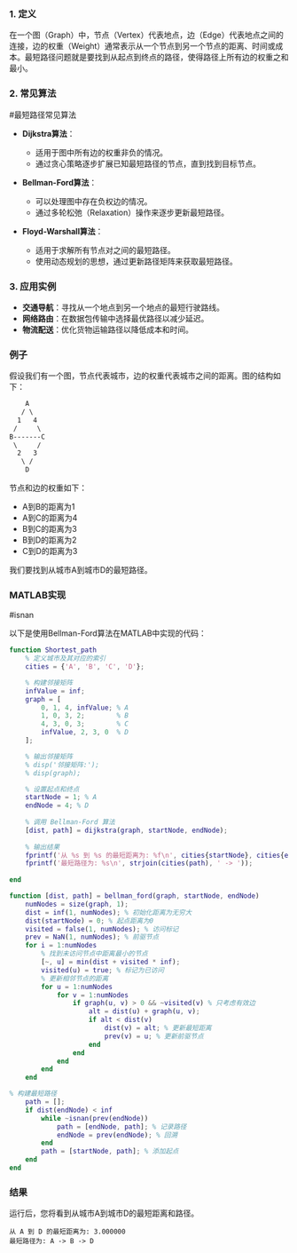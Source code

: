 
### 1. 定义
在一个图（Graph）中，节点（Vertex）代表地点，边（Edge）代表地点之间的连接，边的权重（Weight）通常表示从一个节点到另一个节点的距离、时间或成本。最短路径问题就是要找到从起点到终点的路径，使得路径上所有边的权重之和最小。

### 2. 常见算法
#最短路径常见算法
- **Dijkstra算法**：
  - 适用于图中所有边的权重非负的情况。
  - 通过贪心策略逐步扩展已知最短路径的节点，直到找到目标节点。

- **Bellman-Ford算法**：
  - 可以处理图中存在负权边的情况。
  - 通过多轮松弛（Relaxation）操作来逐步更新最短路径。

- **Floyd-Warshall算法**：
  - 适用于求解所有节点对之间的最短路径。
  - 使用动态规划的思想，通过更新路径矩阵来获取最短路径。

### 3. 应用实例
- **交通导航**：寻找从一个地点到另一个地点的最短行驶路线。
- **网络路由**：在数据包传输中选择最优路径以减少延迟。
- **物流配送**：优化货物运输路径以降低成本和时间。

### 例子
假设我们有一个图，节点代表城市，边的权重代表城市之间的距离。图的结构如下：

```scss
    A
   / \
  1   4
 /     \
B-------C
 \     /
  2   3
   \ /
    D
```

节点和边的权重如下：
- A到B的距离为1
- A到C的距离为4
- B到C的距离为3
- B到D的距离为2
- C到D的距离为3

我们要找到从城市A到城市D的最短路径。

### MATLAB实现
#isnan 

以下是使用Bellman-Ford算法在MATLAB中实现的代码：

```matlab
function Shortest_path
	% 定义城市及其对应的索引
	cities = {'A', 'B', 'C', 'D'};

	% 构建邻接矩阵
	infValue = inf;
	graph = [
		0, 1, 4, infValue; % A
		1, 0, 3, 2;        % B
		4, 3, 0, 3;        % C
		infValue, 2, 3, 0  % D
	];

	% 输出邻接矩阵
	% disp('邻接矩阵:');
	% disp(graph);

	% 设置起点和终点
	startNode = 1; % A
	endNode = 4; % D
	
	% 调用 Bellman-Ford 算法
	[dist, path] = dijkstra(graph, startNode, endNode);
	
	% 输出结果
	fprintf('从 %s 到 %s 的最短距离为: %f\n', cities{startNode}, cities{endNode}, dist(endNode));
	fprintf('最短路径为: %s\n', strjoin(cities(path), ' -> '));
	
end

function [dist, path] = bellman_ford(graph, startNode, endNode)
	numNodes = size(graph, 1);
	dist = inf(1, numNodes); % 初始化距离为无穷大
	dist(startNode) = 0; % 起点距离为0
	visited = false(1, numNodes); % 访问标记
	prev = NaN(1, numNodes); % 前驱节点
	for i = 1:numNodes
		% 找到未访问节点中距离最小的节点
		[~, u] = min(dist + visited * inf);
		visited(u) = true; % 标记为已访问
		% 更新相邻节点的距离
		for u = 1:numNodes
			for v = 1:numNodes
				if graph(u, v) > 0 && ~visited(v) % 只考虑有效边
					alt = dist(u) + graph(u, v);
					if alt < dist(v)
						dist(v) = alt; % 更新最短距离
						prev(v) = u; % 更新前驱节点
					end
				end
			end
		end
	end

% 构建最短路径
	path = [];
	if dist(endNode) < inf
		while ~isnan(prev(endNode))
			path = [endNode, path]; % 记录路径
			endNode = prev(endNode); % 回溯
		end
		path = [startNode, path]; % 添加起点
	end
end
```

### 结果
运行后，您将看到从城市A到城市D的最短距离和路径。
```
从 A 到 D 的最短距离为: 3.000000
最短路径为: A -> B -> D
```
